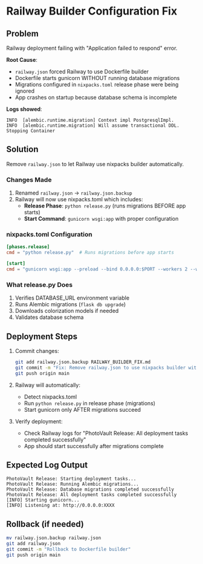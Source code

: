 # Railway Builder Configuration Fix

## Problem
Railway deployment failing with "Application failed to respond" error.

**Root Cause**: 
- `railway.json` forced Railway to use Dockerfile builder
- Dockerfile starts gunicorn WITHOUT running database migrations
- Migrations configured in `nixpacks.toml` release phase were being ignored
- App crashes on startup because database schema is incomplete

**Logs showed**:
```
INFO  [alembic.runtime.migration] Context impl PostgresqlImpl.
INFO  [alembic.runtime.migration] Will assume transactional DDL.
Stopping Container
```

## Solution
Remove `railway.json` to let Railway use nixpacks builder automatically.

### Changes Made
1. Renamed `railway.json` → `railway.json.backup`
2. Railway will now use nixpacks.toml which includes:
   - **Release Phase**: `python release.py` (runs migrations BEFORE app starts)
   - **Start Command**: `gunicorn wsgi:app` with proper configuration

### nixpacks.toml Configuration
```toml
[phases.release]
cmd = "python release.py"  # Runs migrations before app starts

[start]
cmd = "gunicorn wsgi:app --preload --bind 0.0.0.0:$PORT --workers 2 --worker-class sync --timeout 120 --log-level info --access-logfile - --error-logfile -"
```

### What release.py Does
1. Verifies DATABASE_URL environment variable
2. Runs Alembic migrations (`flask db upgrade`)
3. Downloads colorization models if needed
4. Validates database schema

## Deployment Steps
1. Commit changes:
   ```bash
   git add railway.json.backup RAILWAY_BUILDER_FIX.md
   git commit -m "Fix: Remove railway.json to use nixpacks builder with release phase"
   git push origin main
   ```

2. Railway will automatically:
   - Detect nixpacks.toml
   - Run `python release.py` in release phase (migrations)
   - Start gunicorn only AFTER migrations succeed

3. Verify deployment:
   - Check Railway logs for "PhotoVault Release: All deployment tasks completed successfully"
   - App should start successfully after migrations complete

## Expected Log Output
```
PhotoVault Release: Starting deployment tasks...
PhotoVault Release: Running Alembic migrations...
PhotoVault Release: Database migrations completed successfully
PhotoVault Release: All deployment tasks completed successfully
[INFO] Starting gunicorn...
[INFO] Listening at: http://0.0.0.0:XXXX
```

## Rollback (if needed)
```bash
mv railway.json.backup railway.json
git add railway.json
git commit -m "Rollback to Dockerfile builder"
git push origin main
```

